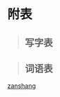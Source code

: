 # 附表

> ## 写字表

<Ebook grade="xxyw6a" :pages="126" :paged="127" ></Ebook> 


> ## 词语表

<Ebook grade="xxyw6a" :pages="128" :paged="130" ></Ebook>



[zanshang](../res/zanshang.md ':include')